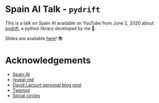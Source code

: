# Spain AI Talk - `pydrift`

This is a talk on Spain AI available on YouTube from June 2, 2020 about [pydrift](https://github.com/sergiocalde94/pydrift), a python library developed by me :snake:.

Slides are available [here](https://sergiocalde94.github.io/pydrift_presentation_spain_ai/)! :books:

# Acknowledgements

- [Spain AI](https://www.spain-ai.com/)
- [reveal-md](https://github.com/webpro/reveal-md)
- [David Lacourt personal blog post](https://lacourt.dev/2019/03/14)
- [Twemoji](https://github.com/twitter/twemoji)
- [Social circles](https://github.com/janhuenermann/social-circles)
